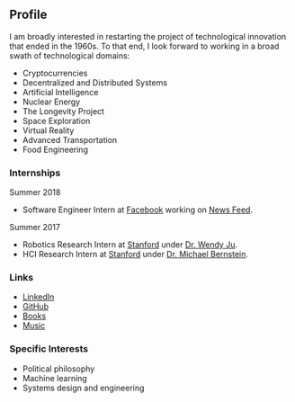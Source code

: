 ## Profile
I am broadly interested in restarting the project of technological innovation that ended in the 1960s. 
To that end, I look forward to working in a broad swath of technological domains:
* Cryptocurrencies
* Decentralized and Distributed Systems
* Artificial Intelligence
* Nuclear Energy
* The Longevity Project
* Space Exploration
* Virtual Reality
* Advanced Transportation
* Food Engineering

### Internships
Summer 2018
* Software Engineer Intern at [Facebook](https://www.facebook.com) working on [News Feed](https://www.facebook.com/zuck/posts/10104445245963251).

Summer 2017
* Robotics Research Intern at [Stanford](https://www.stanford.edu/) under [Dr. Wendy Ju](http://wendyju.com/).
* HCI Research Intern at [Stanford](https://www.stanford.edu/) under [Dr. Michael Bernstein](https://hci.stanford.edu/msb/).

### Links
* [LinkedIn](https://linkedin.com/in/abhayvenkatesh)
* [GitHub](https://github.com/abhay-venkatesh)
* [Books](https://bookshelf.website/abhay/mixes/ul2b5/General-and-Surprising)
* [Music](https://www.last.fm/user/abhayvenkatesh)

### Specific Interests
* Political philosophy
* Machine learning
* Systems design and engineering
